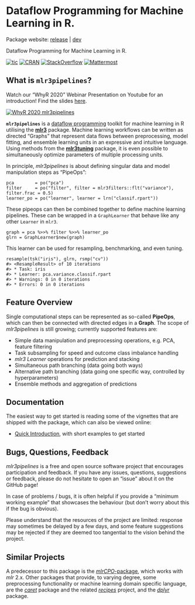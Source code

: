 
Dataflow Programming for Machine Learning in R.
==============================================================

Package website: [release](https://mlr3pipelines.mlr-org.com/) \|
[dev](https://mlr3pipelines.mlr-org.com/dev/)

Dataflow Programming for Machine Learning in R.

<!-- badges: start -->

[![tic](https://github.com/mlr-org/mlr3pipelines/workflows/tic/badge.svg?branch=master)](https://github.com/mlr-org/mlr3pipelines/actions)
[![CRAN](https://www.r-pkg.org/badges/version/mlr3pipelines)](https://cran.r-project.org/package=mlr3pipelines)
[![StackOverflow](https://img.shields.io/badge/stackoverflow-mlr3-orange.svg)](https://stackoverflow.com/questions/tagged/mlr3)
[![Mattermost](https://img.shields.io/badge/chat-mattermost-orange.svg)](https://lmmisld-lmu-stats-slds.srv.mwn.de/mlr_invite/)
<!-- badges: end -->

What is `mlr3pipelines`?
------------------------

Watch our “WhyR 2020” Webinar Presentation on Youtube for an
introduction! Find the slides
[here](https://github.com/mlr-org/mlr-outreach/raw/master/2020_whyr/slides.pdf).

[![WhyR 2020
mlr3pipelines](https://img.youtube.com/vi/4r8K3GO5wk4/0.jpg)](https://www.youtube.com/watch?v=4r8K3GO5wk4)

**`mlr3pipelines`** is a [dataflow
programming](https://en.wikipedia.org/wiki/Dataflow_programming) toolkit
for machine learning in R utilising the
**[mlr3](https://github.com/mlr-org/mlr3)** package. Machine learning
workflows can be written as directed “Graphs” that represent data flows
between preprocessing, model fitting, and ensemble learning units in an
expressive and intuitive language. Using methods from the
**[mlr3tuning](https://github.com/mlr-org/mlr3tuning)** package, it is
even possible to simultaneously optimize parameters of multiple
processing units.

In principle, *mlr3pipelines* is about defining singular data and model
manipulation steps as “PipeOps”:

    pca        = po("pca")
    filter     = po("filter", filter = mlr3filters::flt("variance"), filter.frac = 0.5)
    learner_po = po("learner", learner = lrn("classif.rpart"))

These pipeops can then be combined together to define machine learning
pipelines. These can be wrapped in a `GraphLearner` that behave like any
other `Learner` in `mlr3`.

    graph = pca %>>% filter %>>% learner_po
    glrn = GraphLearner$new(graph)

This learner can be used for resampling, benchmarking, and even tuning.

    resample(tsk("iris"), glrn, rsmp("cv"))
    #> <ResampleResult> of 10 iterations
    #> * Task: iris
    #> * Learner: pca.variance.classif.rpart
    #> * Warnings: 0 in 0 iterations
    #> * Errors: 0 in 0 iterations

Feature Overview
----------------

Single computational steps can be represented as so-called **PipeOps**,
which can then be connected with directed edges in a **Graph**. The
scope of *mlr3pipelines* is still growing; currently supported features
are:

-   Simple data manipulation and preprocessing operations, e.g. PCA,
    feature filtering
-   Task subsampling for speed and outcome class imbalance handling
-   *mlr3* *Learner* operations for prediction and stacking
-   Simultaneous path branching (data going both ways)
-   Alternative path branching (data going one specific way, controlled
    by hyperparameters)
-   Ensemble methods and aggregation of predictions

Documentation
-------------

The easiest way to get started is reading some of the vignettes that are
shipped with the package, which can also be viewed online:

-   [Quick Introduction](https://mlr3book.mlr-org.com/pipelines.html),
    with short examples to get started

Bugs, Questions, Feedback
-------------------------

*mlr3pipelines* is a free and open source software project that
encourages participation and feedback. If you have any issues,
questions, suggestions or feedback, please do not hesitate to open an
“issue” about it on the GitHub page!

In case of problems / bugs, it is often helpful if you provide a
“minimum working example” that showcases the behaviour (but don’t worry
about this if the bug is obvious).

Please understand that the resources of the project are limited:
response may sometimes be delayed by a few days, and some feature
suggestions may be rejected if they are deemed too tangential to the
vision behind the project.

Similar Projects
----------------

A predecessor to this package is the
[*mlrCPO*-package](https://github.com/mlr-org/mlrCPO), which works with
*mlr* 2.x. Other packages that provide, to varying degree, some
preprocessing functionality or machine learning domain specific
language, are the *[caret](https://github.com/topepo/caret)* package and
the related *[recipes](https://recipes.tidymodels.org/)* project, and
the *[dplyr](https://github.com/tidyverse/dplyr)* package.
